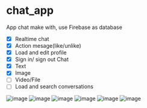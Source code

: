 # chat_app

App chat make with, use Firebase as database

- [x] Realtime chat
- [x] Action mesage(like/unlike)
- [x] Load and edit profile
- [x] Sign in/ sign out
Chat
- [x] Text 
- [x] Image 
- [ ] Video/File 
- [ ] Load and search conversations

![image](https://user-images.githubusercontent.com/76673112/149292653-53d83923-365c-485f-9411-47737a279490.png)
![image](https://user-images.githubusercontent.com/76673112/149292720-50eafe18-d419-4053-bbd4-eb67a015e86c.png)
![image](https://user-images.githubusercontent.com/76673112/149292776-746898ac-742c-4a98-92a1-44748d1e3e07.png)
![image](https://user-images.githubusercontent.com/76673112/149292822-e11f1398-8b57-4102-9c5f-e48ecfb5b406.png)
![image](https://user-images.githubusercontent.com/76673112/149292877-0ab406f0-33aa-4dc7-aaa9-3cfa63fedcac.png)
![image](https://user-images.githubusercontent.com/76673112/149292954-5d8ec008-a29b-4967-91b9-22b43d61388b.png)

